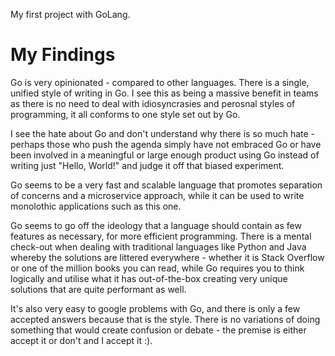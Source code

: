My first project with GoLang.

# My Findings

Go is very opinionated - compared to other languages. There is a single, unified style of writing in Go.
I see this as being a massive benefit in teams as there is no need to deal with idiosyncrasies and perosnal styles of programming, it all conforms to one style set out by Go.

I see the hate about Go and don't understand why there is so much hate - perhaps those who push the agenda simply have not embraced Go or have been involved in a meaningful or large enough product using Go instead of writing just "Hello, World!" and judge it off that biased experiment. 

Go seems to be a very fast and scalable language that promotes separation of concerns and a microservice approach, while it can be used to write monolothic applications such as this one.

Go seems to go off the ideology that a language should contain as few features as necessary, for more efficient programming. There is a mental check-out when dealing with traditional languages like Python and Java whereby the solutions are littered everywhere - whether it is Stack Overflow or one of the million books you can read, while Go requires you to think logically and utilise what it has out-of-the-box creating very unique solutions that are quite performant as well.

It's also very easy to google problems with Go, and there is only a few accepted answers because that is the style. There is no variations of doing something that would create confusion or debate - the premise is either accept it or don't and I accept it :).

